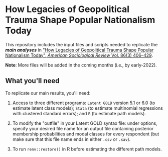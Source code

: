 # How Legacies of Geopolitical Trauma Shape Popular Nationalism Today

This repository includes the input files and scripts needed to replicate the ***main analyses*** in ["How Legacies of Geopolitical Trauma Shape Popular Nationalism Today", _American Sociological Review_ Vol. 86(3) 406–429](https://journals.sagepub.com/doi/full/10.1177/00031224211011981).

**Note**: More files will be added in the coming months (i.e., by early-2022).

## What you'll need

To replicate our main results, you'll need:

1. Access to three different programs: `Latent GOLD` version 5.1 or 6.0 (to estimate latent class models); `Stata` (to estimate multinomial regressions with clustered standard errors); and `R` (to estimate path models).

2. To modify the "outfile" in your Latent GOLD syntax file: under options, specify your desired file name for an output file containing posterior membership probabilities and modal classes for every respondent (but make sure that this file name ends in either `.csv` or `.sav`).

3. To run `renv::restore()` in R before estimating the different path models. 
